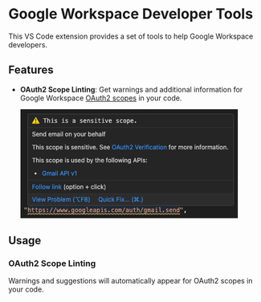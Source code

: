 # Google Workspace Developer Tools

This VS Code extension provides a set of tools to help Google Workspace developers.

## Features

- **OAuth2 Scope Linting**: Get warnings and additional information for Google Workspace [OAuth2 scopes](https://developers.google.com/identity/protocols/oauth2/scopes) in your code.

  ![OAuth2 Scope Linting](./assets/scope-diagnostics.png)

## Usage

### OAuth2 Scope Linting

Warnings and suggestions will automatically appear for OAuth2 scopes in your code.
